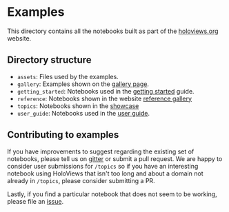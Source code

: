 # Examples

This directory contains all the notebooks built as part of the
[holoviews.org](http://holoviews.org) website.

## Directory structure

* ``assets``: Files used by the examples.
* ``gallery``: Examples shown on the [gallery page](http://holoviews.org/gallery/index.html).
* ``getting_started``: Notebooks used in the [getting started](http://holoviews.org/getting_started/index.html) guide.
* `reference`: Notebooks shown in the website [reference gallery](http://holoviews.org/reference/index.html)
* ``topics``: Notebooks shown in the [showcase](http://holoviews.org/reference/showcase/index.html)
* ``user_guide``: Notebooks used in the [user guide](http://holoviews.org/user_guide/index.html).

## Contributing to examples

If you have improvements to suggest regarding the existing set of
notebooks, please tell us on [gitter](https://gitter.im/ioam/holoviews)
or submit a pull request. We are happy to consider user submissions for
``/topics`` so if you have an interesting notebook using HoloViews that
isn't too long and about a domain not already in ``/topics``, please
consider submitting a PR.

Lastly, if you find a particular notebook that does not seem to be
working, please file an
[issue](https://github.com/ioam/holoviews/issues).

